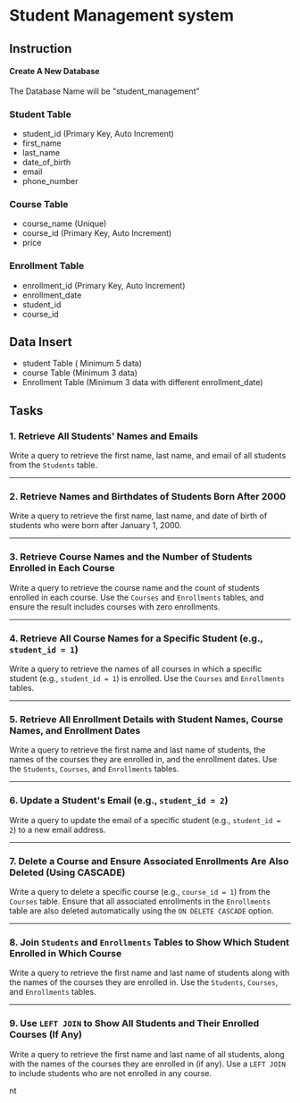
# Student Management system







## Instruction

#### Create A  New Database

The Database Name will be "student_management"




### Student Table

- student_id (Primary Key, Auto Increment)
- first_name
- last_name
- date_of_birth
- email
- phone_number

### Course Table

- course_name (Unique)
- course_id (Primary Key, Auto Increment)
- price

### Enrollment Table

- enrollment_id (Primary Key, Auto Increment)
- enrollment_date
- student_id
- course_id

## Data Insert
- student Table ( Minimum 5 data)
- course Table (Minimum 3 data)
- Enrollment Table (Minimum 3 data with different enrollment_date)

## **Tasks**

### **1. Retrieve All Students' Names and Emails**
Write a query to retrieve the first name, last name, and email of all students from the `Students` table.

---

### **2. Retrieve Names and Birthdates of Students Born After 2000**
Write a query to retrieve the first name, last name, and date of birth of students who were born after January 1, 2000.

---

### **3. Retrieve Course Names and the Number of Students Enrolled in Each Course**
Write a query to retrieve the course name and the count of students enrolled in each course. Use the `Courses` and `Enrollments` tables, and ensure the result includes courses with zero enrollments.

---

### **4. Retrieve All Course Names for a Specific Student (e.g., `student_id = 1`)**
Write a query to retrieve the names of all courses in which a specific student (e.g., `student_id = 1`) is enrolled. Use the `Courses` and `Enrollments` tables.

---

### **5. Retrieve All Enrollment Details with Student Names, Course Names, and Enrollment Dates**
Write a query to retrieve the first name and last name of students, the names of the courses they are enrolled in, and the enrollment dates. Use the `Students`, `Courses`, and `Enrollments` tables.

---

### **6. Update a Student's Email (e.g., `student_id = 2`)**
Write a query to update the email of a specific student (e.g., `student_id = 2`) to a new email address.

---

### **7. Delete a Course and Ensure Associated Enrollments Are Also Deleted (Using CASCADE)**
Write a query to delete a specific course (e.g., `course_id = 1`) from the `Courses` table. Ensure that all associated enrollments in the `Enrollments` table are also deleted automatically using the `ON DELETE CASCADE` option.

---

### **8. Join `Students` and `Enrollments` Tables to Show Which Student Enrolled in Which Course**
Write a query to retrieve the first name and last name of students along with the names of the courses they are enrolled in. Use the `Students`, `Courses`, and `Enrollments` tables.

---

### **9. Use `LEFT JOIN` to Show All Students and Their Enrolled Courses (If Any)**
Write a query to retrieve the first name and last name of all students, along with the names of the courses they are enrolled in (if any). Use a `LEFT JOIN` to include students who are not enrolled in any course.

nt
